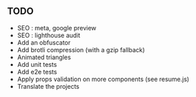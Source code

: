 ## TODO

- SEO : meta, google preview
- SEO : lighthouse audit
- Add an obfuscator
- Add brotli compression (with a gzip fallback)
- Animated triangles
- Add unit tests
- Add e2e tests
- Apply props validation on more components (see resume.js)
- Translate the projects
